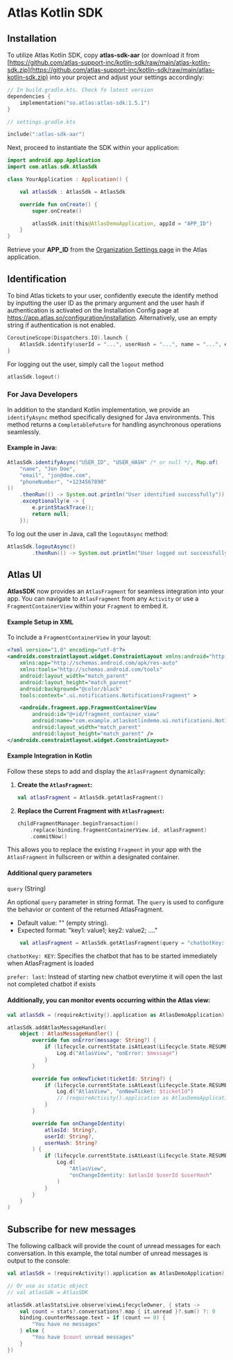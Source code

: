 # Atlas Kotlin SDK

## Installation

To utilize Atlas Kotlin SDK, copy **atlas-sdk-aar** (or download it from [https://github.com/atlas-support-inc/kotlin-sdk/raw/main/atlas-kotlin-sdk.zip](https://github.com/atlas-support-inc/kotlin-sdk/raw/main/atlas-kotlin-sdk.zip) into your project and adjust your settings accordingly:

```kts
// In build.gradle.kts. Check fo latest version
dependencies {
    implementation("so.atlas:atlas-sdk:1.5.1") 
}
```

```kts
// settings.gradle.kts

include(":atlas-sdk-aar")
```

Next, proceed to instantiate the SDK within your application:

```kt
import android.app.Application
import com.atlas.sdk.AtlasSdk

class YourApplication : Application() {

    val atlasSdk : AtlasSdk = AtlasSdk

    override fun onCreate() {
        super.onCreate()

        atlasSdk.init(this@AtlasDemoApplication, appId = "APP_ID")
    }
}
```

Retrieve your **APP_ID** from the [Organization Settings page](https://app.atlas.so/settings/company) in the Atlas application.

## Identification

To bind Atlas tickets to your user, confidently execute the identify method by inputting the user ID as the primary argument and the user hash if authentication is activated on the Installation Config page at https://app.atlas.so/configuration/installation. Alternatively, use an empty string if authentication is not enabled.

```kt
CoroutineScope(Dispatchers.IO).launch {
    AtlasSdk.identify(userId = "...", userHash = "...", name = "...", email = "...")
}
```

For logging out the user, simply call the `logout` method

```kt
atlasSdk.logout()
```

### For Java Developers

In addition to the standard Kotlin implementation, we provide an `identifyAsync` method specifically designed for Java environments. This method returns a `CompletableFuture` for handling asynchronous operations seamlessly.

#### Example in Java:  
```java
AtlasSdk.identifyAsync("USER_ID", "USER_HASH" /* or null */, Map.of(
    "name", "Jon Doe",
    "email", "jon@doe.com",
    "phoneNumber", "+1234567890"
))
    .thenRun(() -> System.out.println("User identified successfully"))
    .exceptionally(e -> {
        e.printStackTrace();
        return null;
    });
```

To log out the user in Java, call the `logoutAsync` method:
```java
AtlasSdk.logoutAsync()
        .thenRun(() -> System.out.println("User logged out successfully"));
```

## Atlas UI

**AtlasSDK** now provides an `AtlasFragment` for seamless integration into your app. You can navigate to `AtlasFragment` from any `Activity` or use a `FragmentContainerView` within your `Fragment` to embed it.

#### Example Setup in XML  
To include a `FragmentContainerView` in your layout:

```xml
<?xml version="1.0" encoding="utf-8"?>
<androidx.constraintlayout.widget.ConstraintLayout xmlns:android="http://schemas.android.com/apk/res/android"
    xmlns:app="http://schemas.android.com/apk/res-auto"
    xmlns:tools="http://schemas.android.com/tools"
    android:layout_width="match_parent"
    android:layout_height="match_parent"
    android:background="@color/black"
    tools:context=".ui.notifications.NotificationsFragment" >

    <androidx.fragment.app.FragmentContainerView
        android:id="@+id/fragment_container_view"
        android:name="com.example.atlaskotlindemo.ui.notifications.NotificationsFragment"
        android:layout_width="match_parent"
        android:layout_height="match_parent" />
</androidx.constraintlayout.widget.ConstraintLayout>
```

#### Example Integration in Kotlin  
Follow these steps to add and display the `AtlasFragment` dynamically:  

1. **Create the `AtlasFragment`:**  
   ```kotlin
   val atlasFragment = AtlasSdk.getAtlasFragment()
   ```

2. **Replace the Current Fragment with `AtlasFragment`:**  
   ```kotlin
   childFragmentManager.beginTransaction()
       .replace(binding.fragmentContainerView.id, atlasFragment)
       .commitNow()
   ```

This allows you to replace the existing `Fragment` in your app with the `AtlasFragment` in fullscreen or within a designated container.

#### Additional query parameters
`query` (String)

An optional `query` parameter in string format. The `query` is used to configure the behavior or content of the returned AtlasFragment.
- Default value: "" (empty string).
- Expected format: "key1: value1; key2: value2; ...."

```kotlin
    val atlasFragment = AtlasSdk.getAtlasFragment(query = "chatbotKey: report_bug; prefer: last")
   ```

`chatbotKey: KEY`: Specifies the chatbot that has to be started immediately when AtlasFragment is loaded

`prefer: last`: Instead of starting new chatbot everytime it will open the last not completed chatbot if exists

#### Additionally, you can monitor events occurring within the Atlas view:

```kt
val atlasSdk = (requireActivity().application as AtlasDemoApplication).atlasSdk

atlasSdk.addAtlasMessageHandler(
    object : AtlasMessageHandler() {
        override fun onError(message: String?) {
            if (lifecycle.currentState.isAtLeast(Lifecycle.State.RESUMED)) {
                Log.d("AtlasView", "onError: $message")
            }
        }

        override fun onNewTicket(ticketId: String?) {
            if (lifecycle.currentState.isAtLeast(Lifecycle.State.RESUMED)) {
                Log.d("AtlasView", "onNewTicket: $ticketId")
                // (requireActivity().application as AtlasDemoApplication).atlasSdk.updateCustomFields(ticketId, mapOf("customField" to "customValue")
            }
        }

        override fun onChangeIdentity(
            atlasId: String?,
            userId: String?,
            userHash: String?
        ) {
            if (lifecycle.currentState.isAtLeast(Lifecycle.State.RESUMED)) {
                Log.d(
                    "AtlasView",
                    "onChangeIdentity: $atlasId $userId $userHash"
                )
            }
        }
    }
)
```

## Subscribe for new messages

The following callback will provide the count of unread messages for each conversation. In this example, the total number of unread messages is output to the console:

```kt
val atlasSdk = (requireActivity().application as AtlasDemoApplication).atlasSdk

// Or use as static object
// val atlasSdk = AtlasSDK 

atlasSdk.atlasStatsLive.observe(viewLifecycleOwner, { stats ->
    val count = stats?.conversations?.map { it.unread }?.sum() ?: 0
    binding.counterMessage.text = if (count == 0) {
        "You have no messages"
    } else {
        "You have $count unread messages"
    }
})
```
